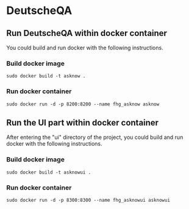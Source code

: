 # DeutscheQA


## Run DeutscheQA within docker container
You could build and run docker with the following instructions.

### Build docker image

`sudo docker build -t asknow .`

### Run docker container

`sudo docker run -d -p 8200:8200 --name fhg_asknow asknow`

## Run the UI part within docker container
After entering the "ui" directory of the project, you could build and run docker with the following instructions.

### Build docker image

`sudo docker build -t asknowui .`

### Run docker container

`sudo docker run -d -p 8300:8300 --name fhg_asknowui asknowui`
